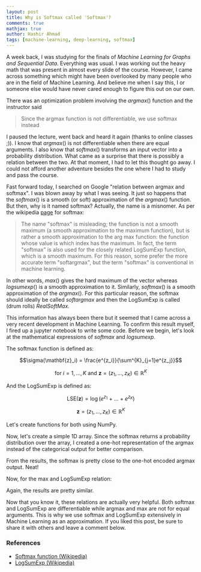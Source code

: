 ```yaml
---
layout: post
title: Why is Softmax called 'Softmax'?
comments: true
mathjax: true
author: Hashir Ahmad
tags: [machine-learning, deep-learning, softmax]
---
```


A week back, I was studying for the finals of *Machine Learning for Graphs and Sequential Data*. Everything was usual. I was working out the heavy math that was present in almost every slide of the course. However, I came across something which might have been overlooked by many people who are in the field of Machine Learning. And believe me when I say this, I or someone else would have never cared enough to figure this out on our own.

There was an optimization problem involving the $argmax()$ function and the instructor said
> Since the argmax function is not differentiable, we use softmax instead

I paused the lecture, went back and heard it again (thanks to online classes ;)). I know that $argmax()$ is not differentiable when there are equal arguments. I also know that $softmax()$ transforms an input vector into a probability distribution. What came as a surprise that there is possibly a relation between the two. At that moment, I had to let this thought go away. I could not afford another adventure besides the one where I had to study and pass the course. 

Fast forward today, I searched on Google "relation between argmax and softmax". I was blown away by what I was seeing. It just so happens that the $softmax()$ is a smooth (or soft) approximation of the $argmax()$ function. But then, why is it named softmax? Actually, the name is a misnomer. As per the wikipedia [page](https://en.wikipedia.org/wiki/Softmax_function) for softmax:

> The name "softmax" is misleading; the function is not a smooth maximum (a smooth approximation to the maximum function), but is rather a smooth approximation to the arg max function: the function whose value is which index has the maximum. In fact, the term "softmax" is also used for the closely related LogSumExp function, which is a smooth maximum. For this reason, some prefer the more accurate term "softargmax", but the term "softmax" is conventional in machine learning.

In other words, $max()$ gives the hard maximum of the vector whereas $logsumexp()$ is a smooth approximation to it. Similarly, $softmax()$ is a smooth approximation of the $argmax()$. For this particular reason, the softmax should ideally be called *softargmax* and then the LogSumExp is called (drum rolls) *RealSoftMax*.

This information has always been there but it seemed that I came across a very recent development in Machine Learning. To confirm this result myself, I fired up a jupyter notebook to write some code. Before we begin, let's look at the mathematical expressions of *softmax* and *logsumexp*.

The softmax function is defined as:

$$\sigma(\mathbf{z}_i) = \frac{e^{z_i}}{\sum^{K}_{j=1}e^{z_j}}$$

$$\text{for }i=1,...,K\text{ and }\mathbf{z} = (z_1,...,z_K) \in \mathbb{R}^K$$

And the LogSumExp is defined as:

$$\text{LSE}(\mathbf{z}) = \log(e^{z_1}\text{ + ... + }e^{z_K})$$

$$\mathbf{z} = (z_1,...,z_K) \in \mathbb{R}^K$$

Let's create functions for both using NumPy.

<script src="https://gist.github.com/hash-ir/fcdd6e0fb0f1166bbf90dd87256270a9.js"></script>

Now, let's create a simple 1D array. Since the softmax returns a probability distribution over the array, I created a one-hot representation of the argmax instead of the categorical output for better comparison.

<script src="https://gist.github.com/hash-ir/28aeeeac4b778d7db2c530439cc99445.js"></script>

From the results, the softmax is pretty close to the one-hot encoded argmax output. Neat!

Now, for the max and LogSumExp relation:

<script src="https://gist.github.com/hash-ir/4ced095e58769a261fb270e728ffeee8.js"></script>

Again, the results are pretty similar. 

Now that you know it, these relations are actually very helpful. Both softmax and LogSumExp are differentiable while argmax and max are not for equal arguments. This is why we use softmax and LogSumExp extensively in Machine Learning as an approximation. If you liked this post, be sure to share it with others and leave a comment below.

### References
* [Softmax function (Wikipedia)](https://en.wikipedia.org/wiki/Softmax_function)
* [LogSumExp (Wikipedia)](https://en.wikipedia.org/wiki/LogSumExp)